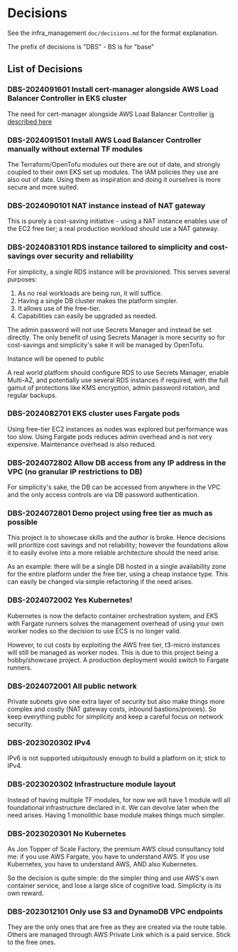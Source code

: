 # Decisions

See the infra_management `doc/decisions.md` for the format explanation.

The prefix of decisions is "DBS" - BS is for "base"

## List of Decisions

### DBS-2024091601 Install cert-manager alongside AWS Load Balancer Controller in EKS cluster

The need for cert-manager alongside AWS Load Balancer Controller
[is described here](https://www.reddit.com/r/kubernetes/comments/1d2etqs/comment/l60ejlt/)

### DBS-2024091501 Install AWS Load Balancer Controller manually without external TF modules

The Terraform/OpenTofu modules out there are out of date, and strongly coupled to their own EKS set up modules. The IAM
policies they use are also out of date. Using them as inspiration and doing it ourselves is more secure and more suited.

### DBS-2024090101 NAT instance instead of NAT gateway

This is purely a cost-saving initiative - using a NAT instance enables use of the EC2 free tier; a real production
workload should use a NAT gateway.

### DBS-2024083101 RDS instance tailored to simplicity and cost-savings over security and reliability

For simplicity, a single RDS instance will be provisioned. This serves several purposes:

1) As no real workloads are being run, it will suffice.
2) Having a single DB cluster makes the platform simpler.
3) It allows use of the free-tier.
4) Capabilities can easily be upgraded as needed.

The admin password will not use Secrets Manager and instead be set directly. The only benefit of using Secrets Manager
is more security so for cost-savings and simplicity's sake it will be managed by OpenTofu.

Instance will be opened to public 

A real world platform should configure RDS to use Secrets Manager, enable Multi-AZ, and potentially use several RDS
instances if required, with the full gamut of protections like KMS encryption, admin password rotation, and regular
backups.

### DBS-2024082701 EKS cluster uses Fargate pods

Using free-tier EC2 instances as nodes was explored but performance was too slow. Using Fargate pods reduces admin
overhead and is not very expensive. Maintenance overhead is also reduced.

### DBS-2024072802 Allow DB access from any IP address in the VPC (no granular IP restrictions to DB)

For simplicity's sake, the DB can be accessed from anywhere in the VPC and the only access controls are via DB password
authentication.

### DBS-2024072801 Demo project using free tier as much as possible

This project is to showcase skills and the author is broke. Hence decisions will prioritize cost savings and not
reliability; however the foundations allow it to easily evolve into a more reliable architecture should the need arise.

As an example: there will be a single DB hosted in a single availability zone for the entire platform under the free
tier, using a cheap instance type. This can easily be changed via simple refactoring if the need arises.

### DBS-2024072002 Yes Kubernetes!

Kubernetes is now the defacto container orchestration system, and EKS with Fargate runners solves the management
overhead of using your own worker nodes so the decision to use ECS is no longer valid.

However, to cut costs by exploiting the AWS free tier, t3-micro instances will still be managed as worker nodes. This is
due to this project being a hobby/showcase project. A production deployment would switch to Fargate runners.

### DBS-2024072001 All public network

Private subnets give one extra layer of security but also make things more complex and costly (NAT gateway costs,
inbound bastions/proxies). So keep everything public for simplicity and keep a careful focus on network security.

### DBS-2023020302 IPv4

IPv6 is not supported ubiquitously enough to build a platform on it; stick to IPv4.

### DBS-2023020302 Infrastructure module layout

Instead of having multiple TF modules, for now we will have 1 module will all foundational infrastructure declared in
it. We can devolve later when the need arises. Having 1 monolithic base module makes things much simpler.

### DBS-2023020301 No Kubernetes

As Jon Topper of Scale Factory, the premium AWS cloud consultancy told me: if you use AWS Fargate, you have to
understand AWS. If you use Kubernetes, you have to understand AWS, AND also Kubernetes.

So the decision is quite simple: do the simpler thing and use AWS's own container service, and lose a large slice of
cognitive load. Simplicity is its own reward.

### DBS-2023012101 Only use S3 and DynamoDB VPC endpoints

They are the only ones that are free as they are created via the route table. Others are managed through AWS Private
Link which is a paid service. Stick to the free ones.
